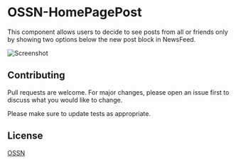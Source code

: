 # OSSN-HomePagePost

This component allows users to decide to see posts from all or friends only by showing two options below the new post block in NewsFeed. 

![Screenshot](https://www.rafaelamorim.com.br/temp/homepageposts.png)

## Contributing
Pull requests are welcome. For major changes, please open an issue first to discuss what you would like to change.

Please make sure to update tests as appropriate.

## License
[OSSN](http://www.opensource-socialnetwork.org/licence)
